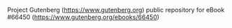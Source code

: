 Project Gutenberg (https://www.gutenberg.org) public repository for
eBook #66450 (https://www.gutenberg.org/ebooks/66450)
